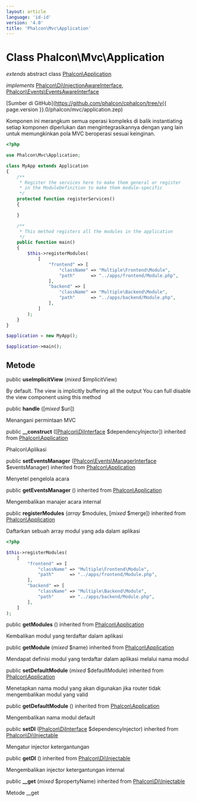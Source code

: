 ```yaml
---
layout: article
language: 'id-id'
version: '4.0'
title: 'Phalcon\Mvc\Application'
---
```

# Class **Phalcon\Mvc\Application**

*extends* abstract class [Phalcon\Application](Phalcon_Application)

*implements* [Phalcon\Di\InjectionAwareInterface](Phalcon_Di_InjectionAwareInterface), [Phalcon\Events\EventsAwareInterface](Phalcon_Events_EventsAwareInterface)

[Sumber di GitHub](https://github.com/phalcon/cphalcon/tree/v{{ page.version }}.0/phalcon/mvc/application.zep)

Komponen ini merangkum semua operasi kompleks di balik instantiating setiap komponen diperlukan dan mengintegrasikannya dengan yang lain untuk memungkinkan pola MVC beroperasi sesuai keinginan.

```php
<?php

use Phalcon\Mvc\Application;

class MyApp extends Application
{
    /**
     * Register the services here to make them general or register
     * in the ModuleDefinition to make them module-specific
     */
    protected function registerServices()
    {

    }

    /**
     * This method registers all the modules in the application
     */
    public function main()
    {
        $this->registerModules(
            [
                "frontend" => [
                    "className" => "Multiple\Frontend\Module",
                    "path"      => "../apps/frontend/Module.php",
                ],
                "backend" => [
                    "className" => "Multiple\Backend\Module",
                    "path"      => "../apps/backend/Module.php",
                ],
            ]
        );
    }
}

$application = new MyApp();

$application->main();

```

## Metode

public **useImplicitView** (*mixed* $implicitView)

By default. The view is implicitly buffering all the output You can full disable the view component using this method

public **handle** ([*mixed* $uri])

Menangani permintaan MVC

public **__construct** ([[Phalcon\DiInterface](Phalcon_DiInterface) $dependencyInjector]) inherited from [Phalcon\Application](Phalcon_Application)

Phalcon\Aplikasi

public **setEventsManager** ([Phalcon\Events\ManagerInterface](Phalcon_Events_ManagerInterface) $eventsManager) inherited from [Phalcon\Application](Phalcon_Application)

Menyetel pengelola acara

public **getEventsManager** () inherited from [Phalcon\Application](Phalcon_Application)

Mengembalikan manajer acara internal

public **registerModules** (*array* $modules, [*mixed* $merge]) inherited from [Phalcon\Application](Phalcon_Application)

Daftarkan sebuah array modul yang ada dalam aplikasi

```php
<?php

$this->registerModules(
    [
        "frontend" => [
            "className" => "Multiple\Frontend\Module",
            "path"      => "../apps/frontend/Module.php",
        ],
        "backend" => [
            "className" => "Multiple\Backend\Module",
            "path"      => "../apps/backend/Module.php",
        ],
    ]
);

```

public **getModules** () inherited from [Phalcon\Application](Phalcon_Application)

Kembalikan modul yang terdaftar dalam aplikasi

public **getModule** (*mixed* $name) inherited from [Phalcon\Application](Phalcon_Application)

Mendapat definisi modul yang terdaftar dalam aplikasi melalui nama modul

public **setDefaultModule** (*mixed* $defaultModule) inherited from [Phalcon\Application](Phalcon_Application)

Menetapkan nama modul yang akan digunakan jika router tidak mengembalikan modul yang valid

public **getDefaultModule** () inherited from [Phalcon\Application](Phalcon_Application)

Mengembalikan nama modul default

public **setDI** ([Phalcon\DiInterface](Phalcon_DiInterface) $dependencyInjector) inherited from [Phalcon\Di\Injectable](Phalcon_Di_Injectable)

Mengatur injector ketergantungan

public **getDI** () inherited from [Phalcon\Di\Injectable](Phalcon_Di_Injectable)

Mengembalikan injector ketergantungan internal

public **__get** (*mixed* $propertyName) inherited from [Phalcon\Di\Injectable](Phalcon_Di_Injectable)

Metode __get